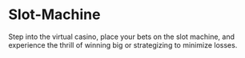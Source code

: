 # Slot-Machine
Step into the virtual casino, place your bets on the slot machine, and experience the thrill of winning big or strategizing to minimize losses.
